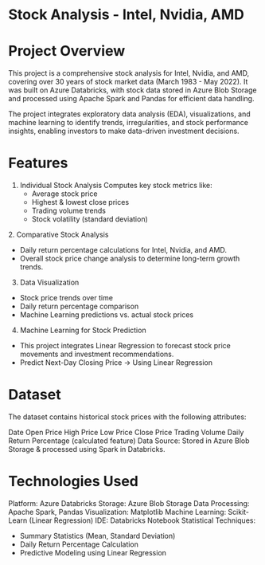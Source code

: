 # Stock Analysis - Intel, Nvidia, AMD
# Project Overview
This project is a comprehensive stock analysis for Intel, Nvidia, and AMD, covering over 30 years of stock market data (March 1983 - May 2022). It was built on Azure Databricks, with stock data stored in Azure Blob Storage and processed using Apache Spark and Pandas for efficient data handling.

The project integrates exploratory data analysis (EDA), visualizations, and machine learning to identify trends, irregularities, and stock performance insights, enabling investors to make data-driven investment decisions.


# Features
1. Individual Stock Analysis
   Computes key stock metrics like:
     - Average stock price
     - Highest & lowest close prices
     - Trading volume trends
     - Stock volatility (standard deviation)

2️. Comparative Stock Analysis
 - Daily return percentage calculations for Intel, Nvidia, and AMD.
 - Overall stock price change analysis to determine long-term growth trends.
3. Data Visualization
 - Stock price trends over time
 - Daily return percentage comparison
 - Machine Learning predictions vs. actual stock prices
4. Machine Learning for Stock Prediction
 - This project integrates Linear Regression to forecast stock price movements and investment recommendations.
 - Predict Next-Day Closing Price → Using Linear Regression


# Dataset
The dataset contains historical stock prices with the following attributes:

Date
Open Price
High Price
Low Price
Close Price
Trading Volume
Daily Return Percentage (calculated feature)
Data Source: Stored in Azure Blob Storage & processed using Spark in Databricks.

# Technologies Used
Platform: Azure Databricks
Storage: Azure Blob Storage
Data Processing: Apache Spark, Pandas
Visualization: Matplotlib
Machine Learning: Scikit-Learn (Linear Regression)
IDE: Databricks Notebook
Statistical Techniques:
 - Summary Statistics (Mean, Standard Deviation)
 - Daily Return Percentage Calculation
 - Predictive Modeling using Linear Regression

